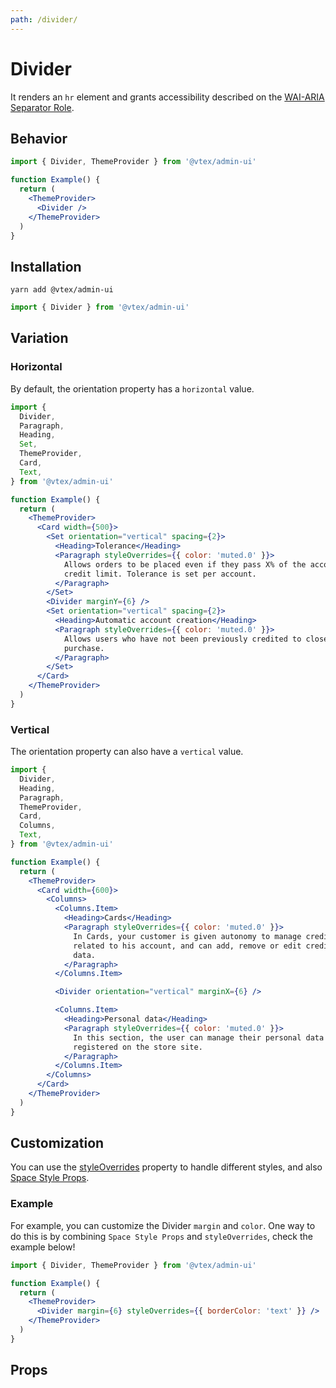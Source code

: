 ```yaml
---
path: /divider/
---
```


# Divider

It renders an `hr` element and grants accessibility described on the [WAI-ARIA Separator Role](https://www.w3.org/TR/wai-aria-1.1/#separator).

## Behavior

```jsx
import { Divider, ThemeProvider } from '@vtex/admin-ui'

function Example() {
  return (
    <ThemeProvider>
      <Divider />
    </ThemeProvider>
  )
}
```

## Installation

```static
yarn add @vtex/admin-ui
```

```jsx static
import { Divider } from '@vtex/admin-ui'
```

## Variation

### Horizontal

By default, the orientation property has a `horizontal` value.

```jsx
import {
  Divider,
  Paragraph,
  Heading,
  Set,
  ThemeProvider,
  Card,
  Text,
} from '@vtex/admin-ui'

function Example() {
  return (
    <ThemeProvider>
      <Card width={500}>
        <Set orientation="vertical" spacing={2}>
          <Heading>Tolerance</Heading>
          <Paragraph styleOverrides={{ color: 'muted.0' }}>
            Allows orders to be placed even if they pass X% of the account`s
            credit limit. Tolerance is set per account.
          </Paragraph>
        </Set>
        <Divider marginY={6} />
        <Set orientation="vertical" spacing={2}>
          <Heading>Automatic account creation</Heading>
          <Paragraph styleOverrides={{ color: 'muted.0' }}>
            Allows users who have not been previously credited to close a
            purchase.
          </Paragraph>
        </Set>
      </Card>
    </ThemeProvider>
  )
}
```

### Vertical

The orientation property can also have a `vertical` value.

```jsx
import {
  Divider,
  Heading,
  Paragraph,
  ThemeProvider,
  Card,
  Columns,
  Text,
} from '@vtex/admin-ui'

function Example() {
  return (
    <ThemeProvider>
      <Card width={600}>
        <Columns>
          <Columns.Item>
            <Heading>Cards</Heading>
            <Paragraph styleOverrides={{ color: 'muted.0' }}>
              In Cards, your customer is given autonomy to manage credit cards
              related to his account, and can add, remove or edit credit card
              data.
            </Paragraph>
          </Columns.Item>

          <Divider orientation="vertical" marginX={6} />

          <Columns.Item>
            <Heading>Personal data</Heading>
            <Paragraph styleOverrides={{ color: 'muted.0' }}>
              In this section, the user can manage their personal data
              registered on the store site.
            </Paragraph>
          </Columns.Item>
        </Columns>
      </Card>
    </ThemeProvider>
  )
}
```

## Customization

You can use the [styleOverrides](/theming/inline-styles/#styles--styleoverrides) property to handle different styles, and also [Space Style Props](/theming/css-props/#spacing).

### Example

For example, you can customize the Divider `margin` and `color`. One way to do this is by combining `Space Style Props` and `styleOverrides`, check the example below!

```jsx
import { Divider, ThemeProvider } from '@vtex/admin-ui'

function Example() {
  return (
    <ThemeProvider>
      <Divider margin={6} styleOverrides={{ borderColor: 'text' }} />
    </ThemeProvider>
  )
}
```

## Props

<proptypes heading="Divider" component="Divider"/>
